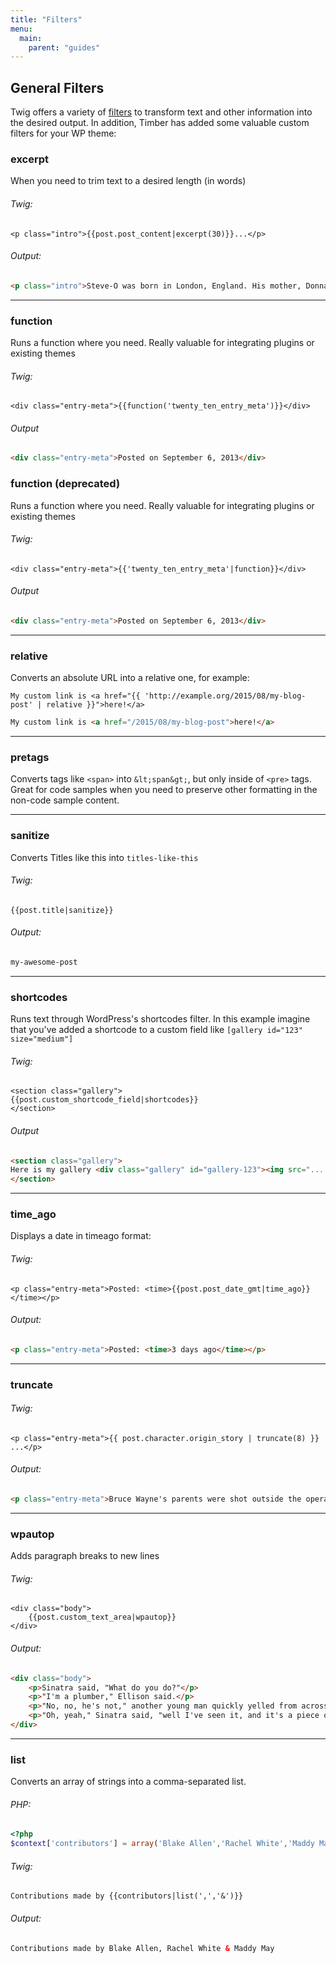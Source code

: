 ```yaml
---
title: "Filters"
menu:
  main:
    parent: "guides"
---
```


## General Filters

Twig offers a variety of [filters](http://twig.sensiolabs.org/doc/filters/index.html) to transform text and other information into the desired output. In addition, Timber has added some valuable custom filters for your WP theme:

### excerpt
When you need to trim text to a desired length (in words)

###### Twig:

```twig
<p class="intro">{{post.post_content|excerpt(30)}}...</p>
```

###### Output:

```html
<p class="intro">Steve-O was born in London, England. His mother, Donna Gay (née Wauthier), was Canadian, and his father, Richard Glover, was American. His paternal grandfather was English and his maternal step-grandfather ...</p>
```

* * *

### function
Runs a function where you need. Really valuable for integrating plugins or existing themes

###### Twig:

```twig
<div class="entry-meta">{{function('twenty_ten_entry_meta')}}</div>
```

###### Output

```html
<div class="entry-meta">Posted on September 6, 2013</div>
```


### function (deprecated)
Runs a function where you need. Really valuable for integrating plugins or existing themes

###### Twig:

```twig
<div class="entry-meta">{{'twenty_ten_entry_meta'|function}}</div>
```

###### Output

```html
<div class="entry-meta">Posted on September 6, 2013</div>
```




* * *

### relative
Converts an absolute URL into a relative one, for example:

```twig
My custom link is <a href="{{ 'http://example.org/2015/08/my-blog-post' | relative }}">here!</a>
```

```html
My custom link is <a href="/2015/08/my-blog-post">here!</a>
```

* * *

### pretags
Converts tags like `<span>` into `&lt;span&gt;`, but only inside of `<pre>` tags. Great for code samples when you need to preserve other formatting in the non-code sample content.

* * *

### sanitize

Converts Titles like this into `titles-like-this`

###### Twig:

```twig
{{post.title|sanitize}}
```

###### Output:

```html
my-awesome-post
```

* * *

### shortcodes

Runs text through WordPress's shortcodes filter. In this example imagine that you've added a shortcode to a custom field like `[gallery id="123" size="medium"]`

###### Twig:

```twig
<section class="gallery">
{{post.custom_shortcode_field|shortcodes}}
</section>
```

###### Output

```html
<section class="gallery">
Here is my gallery <div class="gallery" id="gallery-123"><img src="...." />...</div>
</section>
```

* * *

### time_ago

Displays a date in timeago format:

###### Twig:

```twig
<p class="entry-meta">Posted: <time>{{post.post_date_gmt|time_ago}}</time></p>
```

###### Output:

```html
<p class="entry-meta">Posted: <time>3 days ago</time></p>
```

* * *

### truncate

###### Twig:

```twig
<p class="entry-meta">{{ post.character.origin_story | truncate(8) }} ...</p>
```

###### Output:

```html
<p class="entry-meta">Bruce Wayne's parents were shot outside the opera ...</p>
```

* * *

### wpautop
Adds paragraph breaks to new lines

###### Twig:

```twig
<div class="body">
	{{post.custom_text_area|wpautop}}
</div>
```

###### Output:

```html
<div class="body">
	<p>Sinatra said, "What do you do?"</p>
	<p>"I'm a plumber," Ellison said.</p>
	<p>"No, no, he's not," another young man quickly yelled from across the table. "He wrote The Oscar."</p>
	<p>"Oh, yeah," Sinatra said, "well I've seen it, and it's a piece of crap."</p>
</div>
```

* * *

### list
Converts an array of strings into a comma-separated list.

###### PHP:

```php
<?php
$context['contributors'] = array('Blake Allen','Rachel White','Maddy May');
```

###### Twig:

```twig
Contributions made by {{contributors|list(',','&')}}
```

###### Output:

```html
Contributions made by Blake Allen, Rachel White & Maddy May
```
